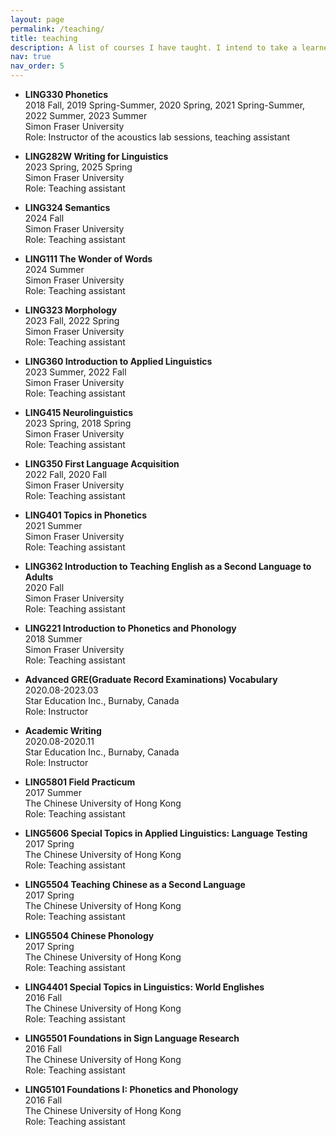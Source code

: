 ```yaml
---
layout: page
permalink: /teaching/
title: teaching
description: A list of courses I have taught. I intend to take a learner-centred approach in my teaching, focusing on individualized learning trajectories that build upon each student’s unique strengths, and empowering students to take ownership of their own learning process.  
nav: true
nav_order: 5
---
```


- **LING330 Phonetics**<br>
2018 Fall, 2019 Spring-Summer, 2020 Spring, 2021 Spring-Summer, 2022 Summer, 2023 Summer<br>
Simon Fraser University<br>
Role: Instructor of the acoustics lab sessions, teaching assistant<br>


- **LING282W Writing for Linguistics**<br>
2023 Spring, 2025 Spring<br>
Simon Fraser University<br>
Role: Teaching assistant<br>


- **LING324 Semantics**<br>
2024 Fall<br>
Simon Fraser University<br>
Role: Teaching assistant<br>


- **LING111 The Wonder of Words**<br>
2024 Summer<br>
Simon Fraser University<br>
Role: Teaching assistant<br>


- **LING323 Morphology**<br>
2023 Fall, 2022 Spring<br>
Simon Fraser University<br>
Role: Teaching assistant<br>


- **LING360 Introduction to Applied Linguistics**<br>
2023 Summer, 2022 Fall<br>
Simon Fraser University<br>
Role: Teaching assistant<br>


- **LING415 Neurolinguistics**<br>
2023 Spring, 2018 Spring<br>
Simon Fraser University<br>
Role: Teaching assistant<br>


- **LING350 First Language Acquisition**<br>
2022 Fall, 2020 Fall<br>
Simon Fraser University<br>
Role: Teaching assistant<br>

- **LING401 Topics in Phonetics**<br>
2021 Summer<br>
Simon Fraser University<br>
Role: Teaching assistant<br>


- **LING362 Introduction to Teaching English as a Second Language to Adults**<br>
2020 Fall<br>
Simon Fraser University<br>
Role: Teaching assistant<br>


- **LING221 Introduction to Phonetics and Phonology**<br>
2018 Summer<br>
Simon Fraser University<br>
Role: Teaching assistant<br>


- **Advanced GRE(Graduate Record Examinations) Vocabulary**<br>
2020.08-2023.03<br>
Star Education Inc., Burnaby, Canada<br>
Role: Instructor<br>


- **Academic Writing**<br>
2020.08-2020.11<br>
Star Education Inc., Burnaby, Canada<br>
Role: Instructor<br>


- **LING5801 Field Practicum**<br>
2017 Summer<br>
The Chinese University of Hong Kong<br>
Role: Teaching assistant<br>


- **LING5606 Special Topics in Applied Linguistics: Language Testing**<br>
2017 Spring<br>
The Chinese University of Hong Kong<br>
Role: Teaching assistant<br>


- **LING5504 Teaching Chinese as a Second Language**<br>
2017 Spring<br>
The Chinese University of Hong Kong<br>
Role: Teaching assistant<br>


- **LING5504 Chinese Phonology**<br>
2017 Spring<br>
The Chinese University of Hong Kong<br>
Role: Teaching assistant<br>


- **LING4401 Special Topics in Linguistics: World Englishes**<br>
2016 Fall<br>
The Chinese University of Hong Kong<br>
Role: Teaching assistant<br>


- **LING5501 Foundations in Sign Language Research**<br>
2016 Fall<br>
The Chinese University of Hong Kong<br>
Role: Teaching assistant<br>


- **LING5101 Foundations I: Phonetics and Phonology**<br>
2016 Fall<br>
The Chinese University of Hong Kong<br>
Role: Teaching assistant<br>


